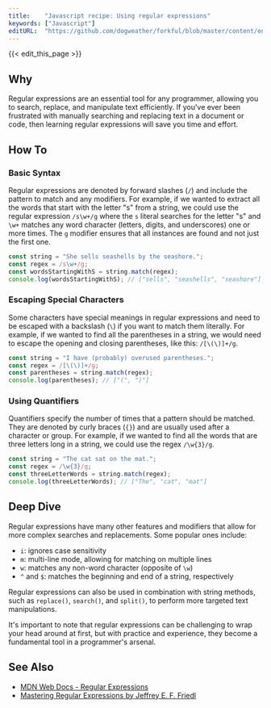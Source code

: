 ```yaml
---
title:    "Javascript recipe: Using regular expressions"
keywords: ["Javascript"]
editURL:  "https://github.com/dogweather/forkful/blob/master/content/en/javascript/using-regular-expressions.md"
---
```


{{< edit_this_page >}}

## Why

Regular expressions are an essential tool for any programmer, allowing you to search, replace, and manipulate text efficiently. If you've ever been frustrated with manually searching and replacing text in a document or code, then learning regular expressions will save you time and effort.

## How To

### Basic Syntax
Regular expressions are denoted by forward slashes (`/`) and include the pattern to match and any modifiers. For example, if we wanted to extract all the words that start with the letter "s" from a string, we could use the regular expression `/s\w+/g` where the `s` literal searches for the letter "s" and `\w+` matches any word character (letters, digits, and underscores) one or more times. The `g` modifier ensures that all instances are found and not just the first one.

```Javascript
const string = "She sells seashells by the seashore.";
const regex = /s\w+/g;
const wordsStartingWithS = string.match(regex);
console.log(wordsStartingWithS); // ["sells", "seashells", "seashore"]
```

### Escaping Special Characters
Some characters have special meanings in regular expressions and need to be escaped with a backslash (`\`) if you want to match them literally. For example, if we wanted to find all the parentheses in a string, we would need to escape the opening and closing parentheses, like this: `/[\(\)]+/g`.

```Javascript
const string = "I have (probably) overused parentheses.";
const regex = /[\(\)]+/g;
const parentheses = string.match(regex);
console.log(parentheses); // ["(", ")"]
```

### Using Quantifiers
Quantifiers specify the number of times that a pattern should be matched. They are denoted by curly braces (`{}`) and are usually used after a character or group. For example, if we wanted to find all the words that are three letters long in a string, we could use the regex `/\w{3}/g`.

```Javascript
const string = "The cat sat on the mat.";
const regex = /\w{3}/g;
const threeLetterWords = string.match(regex);
console.log(threeLetterWords); // ["The", "cat", "mat"]
```

## Deep Dive

Regular expressions have many other features and modifiers that allow for more complex searches and replacements. Some popular ones include:

- `i`: ignores case sensitivity
- `m`: multi-line mode, allowing for matching on multiple lines
- `w`: matches any non-word character (opposite of `\w`)
- `^` and `$`: matches the beginning and end of a string, respectively

Regular expressions can also be used in combination with string methods, such as `replace()`, `search()`, and `split()`, to perform more targeted text manipulations.

It's important to note that regular expressions can be challenging to wrap your head around at first, but with practice and experience, they become a fundamental tool in a programmer's arsenal.

## See Also
- [MDN Web Docs - Regular Expressions](https://developer.mozilla.org/en-US/docs/Web/JavaScript/Guide/Regular_Expressions)
- [Mastering Regular Expressions by Jeffrey E. F. Friedl](https://www.oreilly.com/library/view/mastering-regular-expressions/9780596528126/)